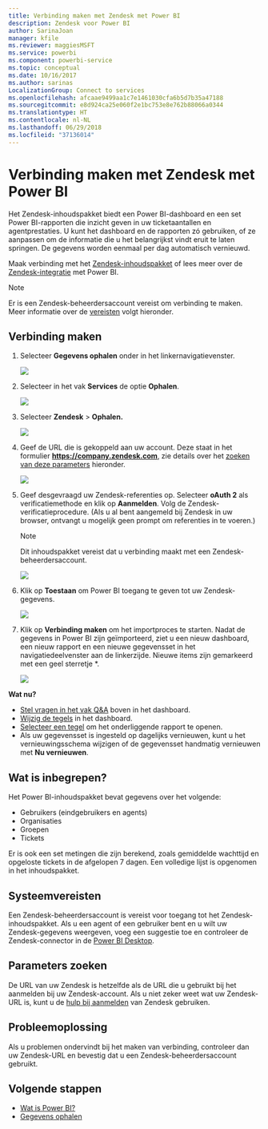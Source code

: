 ```yaml
---
title: Verbinding maken met Zendesk met Power BI
description: Zendesk voor Power BI
author: SarinaJoan
manager: kfile
ms.reviewer: maggiesMSFT
ms.service: powerbi
ms.component: powerbi-service
ms.topic: conceptual
ms.date: 10/16/2017
ms.author: sarinas
LocalizationGroup: Connect to services
ms.openlocfilehash: afcaae9499aa1c7e1461030cfa6b5d7b35a47188
ms.sourcegitcommit: e8d924ca25e060f2e1bc753e8e762b88066a0344
ms.translationtype: HT
ms.contentlocale: nl-NL
ms.lasthandoff: 06/29/2018
ms.locfileid: "37136014"
---
```

# <a name="connect-to-zendesk-with-power-bi"></a>Verbinding maken met Zendesk met Power BI
Het Zendesk-inhoudspakket biedt een Power BI-dashboard en een set Power BI-rapporten die inzicht geven in uw ticketaantallen en agentprestaties. U kunt het dashboard en de rapporten zó gebruiken, of ze aanpassen om de informatie die u het belangrijkst vindt eruit te laten springen.  De gegevens worden eenmaal per dag automatisch vernieuwd. 

Maak verbinding met het [Zendesk-inhoudspakket](https://app.powerbi.com/getdata/services/zendesk) of lees meer over de [Zendesk-integratie](https://powerbi.microsoft.com/integrations/zendesk) met Power BI.

>[!NOTE]
>Er is een Zendesk-beheerdersaccount vereist om verbinding te maken. Meer informatie over de [vereisten](#Requirements) volgt hieronder.

## <a name="how-to-connect"></a>Verbinding maken
1. Selecteer **Gegevens ophalen** onder in het linkernavigatievenster.
   
   ![](media/service-connect-to-zendesk/pbi_getdata.png)
2. Selecteer in het vak **Services** de optie **Ophalen**.
   
   ![](media/service-connect-to-zendesk/pbi_getservices.png) 
3. Selecteer **Zendesk** \> **Ophalen.**
   
   ![](media/service-connect-to-zendesk/zendesk.png)
4. Geef de URL die is gekoppeld aan uw account. Deze staat in het formulier **https://company.zendesk.com**, zie details over het [zoeken van deze parameters](#FindingParams) hieronder.
   
   ![](media/service-connect-to-zendesk/pbi_zendeskconnect.png)
5. Geef desgevraagd uw Zendesk-referenties op.  Selecteer **oAuth 2** als verificatiemethode en klik op **Aanmelden**. Volg de Zendesk-verificatieprocedure. (Als u al bent aangemeld bij Zendesk in uw browser, ontvangt u mogelijk geen prompt om referenties in te voeren.)
   
   > [!NOTE]
   > Dit inhoudspakket vereist dat u verbinding maakt met een Zendesk-beheerdersaccount. 
   > 
   > 
   
   ![](media/service-connect-to-zendesk/pbi_zendesksignin.png)
6. Klik op **Toestaan** om Power BI toegang te geven tot uw Zendesk-gegevens.
   
   ![](media/service-connect-to-zendesk/zendesk2.jpg)
7. Klik op **Verbinding maken** om het importproces te starten. Nadat de gegevens in Power BI zijn geïmporteerd, ziet u een nieuw dashboard, een nieuw rapport en een nieuwe gegevensset in het navigatiedeelvenster aan de linkerzijde. Nieuwe items zijn gemarkeerd met een geel sterretje \*.
   
   ![](media/service-connect-to-zendesk/pbi_zendeskdash.png)

**Wat nu?**

* [Stel vragen in het vak Q&A](power-bi-q-and-a.md) boven in het dashboard.
* [Wijzig de tegels](service-dashboard-edit-tile.md) in het dashboard.
* [Selecteer een tegel](service-dashboard-tiles.md) om het onderliggende rapport te openen.
* Als uw gegevensset is ingesteld op dagelijks vernieuwen, kunt u het vernieuwingsschema wijzigen of de gegevensset handmatig vernieuwen met **Nu vernieuwen**.

## <a name="whats-included"></a>Wat is inbegrepen?
Het Power BI-inhoudspakket bevat gegevens over het volgende:  

* Gebruikers (eindgebruikers en agents)  
* Organisaties  
* Groepen  
* Tickets  

Er is ook een set metingen die zijn berekend, zoals gemiddelde wachttijd en opgeloste tickets in de afgelopen 7 dagen. Een volledige lijst is opgenomen in het inhoudspakket.

<a name="Requirements"></a>

## <a name="system-requirements"></a>Systeemvereisten
Een Zendesk-beheerdersaccount is vereist voor toegang tot het Zendesk-inhoudspakket. Als u een agent of een gebruiker bent en u wilt uw Zendesk-gegevens weergeven, voeg een suggestie toe en controleer de Zendesk-connector in de [Power BI Desktop](desktop-connect-to-data.md).

<a name="FindingParams"></a>

## <a name="finding-parameters"></a>Parameters zoeken
De URL van uw Zendesk is hetzelfde als de URL die u gebruikt bij het aanmelden bij uw Zendesk-account. Als u niet zeker weet wat uw Zendesk-URL is, kunt u de [hulp bij aanmelden](https://www.zendesk.com/login/) van Zendesk gebruiken.

## <a name="troubleshooting"></a>Probleemoplossing
Als u problemen ondervindt bij het maken van verbinding, controleer dan uw Zendesk-URL en bevestig dat u een Zendesk-beheerdersaccount gebruikt.

## <a name="next-steps"></a>Volgende stappen
* [Wat is Power BI?](power-bi-overview.md)
* [Gegevens ophalen](service-get-data.md)

